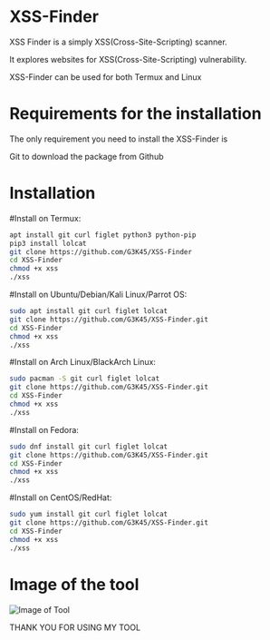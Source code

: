 # XSS-Finder
XSS Finder is a simply XSS(Cross-Site-Scripting) scanner.

It explores websites for XSS(Cross-Site-Scripting) vulnerability.

XSS-Finder can be used for both Termux and Linux


# Requirements for the installation

The only requirement you need to install the XSS-Finder is

Git to download the package from Github

# Installation

#Install on Termux:
```bash
apt install git curl figlet python3 python-pip
pip3 install lolcat
git clone https://github.com/G3K45/XSS-Finder
cd XSS-Finder
chmod +x xss
./xss
```

#Install on Ubuntu/Debian/Kali Linux/Parrot OS:
```bash
sudo apt install git curl figlet lolcat
git clone https://github.com/G3K45/XSS-Finder.git
cd XSS-Finder
chmod +x xss
./xss
```

#Install on Arch Linux/BlackArch Linux:
```bash
sudo pacman -S git curl figlet lolcat
git clone https://github.com/G3K45/XSS-Finder.git
cd XSS-Finder
chmod +x xss
./xss
```

#Install on Fedora:
```bash
sudo dnf install git curl figlet lolcat
git clone https://github.com/G3K45/XSS-Finder.git
cd XSS-Finder
chmod +x xss
./xss
```

#Install on CentOS/RedHat:
```bash
sudo yum install git curl figlet lolcat
git clone https://github.com/G3K45/XSS-Finder.git
cd XSS-Finder
chmod +x xss
./xss
```

# Image of the tool

![Image of Tool](https://i.ibb.co/Y0v7jQq/Image6.png)

THANK YOU FOR USING MY TOOL

